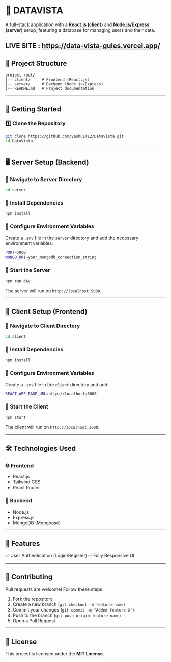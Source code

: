 # 📌 DATAVISTA 

A full-stack application with a **React.js (client)** and **Node.js/Express (server)** setup, featuring a database for managing users and their data.


LIVE SITE : https://data-vista-gules.vercel.app/
---

## 📂 Project Structure
```
project-root/
│-- client/     # Frontend (React.js)
│-- server/     # Backend (Node.js/Express)
│-- README.md   # Project documentation
```

---

## 🚀 Getting Started
### 1️⃣ Clone the Repository
```sh
git clone https://github.com/yashu1412/DataVista.git
cd DataVista
```

---

## 🖥️ Server Setup (Backend)
### 🔹 Navigate to Server Directory
```sh
cd server
```

### 🔹 Install Dependencies
```sh
npm install
```

### 🔹 Configure Environment Variables
Create a `.env` file in the `server` directory and add the necessary environment variables:
```sh
PORT=5000
MONGO_URI=your_mongodb_connection_string
```

### 🔹 Start the Server
```sh
npm run dev
```
The server will run on `http://localhost:5000`.

---

## 🎨 Client Setup (Frontend)
### 🔹 Navigate to Client Directory
```sh
cd client
```

### 🔹 Install Dependencies
```sh
npm install
```

### 🔹 Configure Environment Variables
Create a `.env` file in the `client` directory and add:
```sh
REACT_APP_BASE_URL=http://localhost:5000
```

### 🔹 Start the Client
```sh
npm start
```
The client will run on `http://localhost:3000`.

---

## 🛠️ Technologies Used
### 🌐 Frontend
- React.js
- Tailwind CSS
- React Router

### 🔧 Backend
- Node.js
- Express.js
- MongoDB (Mongoose)

---

## 📌 Features
✅ User Authentication (Login/Register)
✅ Fully Responsive UI

---

## 🤝 Contributing
Pull requests are welcome! Follow these steps:
1. Fork the repository
2. Create a new branch (`git checkout -b feature-name`)
3. Commit your changes (`git commit -m "Added feature X"`)
4. Push to the branch (`git push origin feature-name`)
5. Open a Pull Request

---

## 📄 License
This project is licensed under the **MIT License**.


